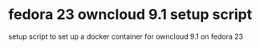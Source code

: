 # fedora 23 owncloud 9.1 setup script
 setup script to set up a docker container for owncloud 9.1 on fedora 23
